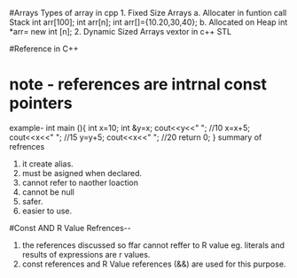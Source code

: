 #Arrays
Types of array in cpp
    1. Fixed Size Arrays
        a. Allocater in funtion call Stack
            int arr[100];
            int arr[n];
            int arr[]={10.20,30,40};
        b. Allocated on Heap
            int *arr= new int [n];
    2. Dynamic Sized Arrays
        vextor in c++ STL

#Reference in C++
 # note - references  are intrnal const pointers
example-
    int main (){
        int x=10;
        int &y=x;
        cout<<y<<" ";  //10
        x=x+5;
        cout<<x<<" ";  //15
        y=y+5;
        cout<<x<<" ";  //20
        return 0;
    }
summary of refrences 
1. it create alias.
2. must be asigned when declared.
3. cannot refer to naother loaction 
4. cannot be null
5. safer.
6. easier to use.

#Const AND R Value Refrences--
1. the references discussed so ffar cannot reffer to R value eg. literals and results of expressions are r values.
2. const references and R Value references (&&) are used for this purpose.
